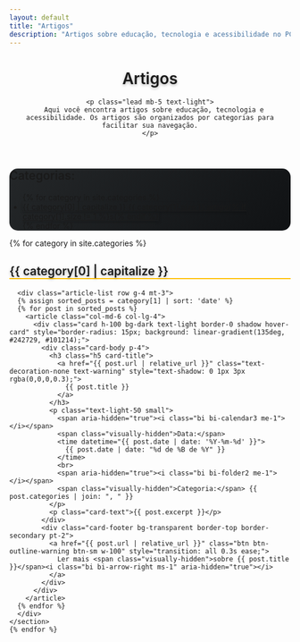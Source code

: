 ```yaml
---
layout: default
title: "Artigos"
description: "Artigos sobre educação, tecnologia e acessibilidade no PCD na Escola"
---
```


<div class="container py-5">
  <header>
    <h1 class="display-4 mb-4 text-light fw-bold" style="text-shadow: 0 2px 5px rgba(0,0,0,0.3);">Artigos</h1>

    <p class="lead mb-5 text-light">
      Aqui você encontra artigos sobre educação, tecnologia e acessibilidade. Os artigos são organizados por categorias para facilitar sua navegação.
    </p>
  </header>
  
  <div class="card bg-dark border-warning text-light mb-5 p-4 shadow" style="border-radius: 15px; background: linear-gradient(135deg, #242729, #101214);">
    <h2 class="h5 mb-3">Categorias:</h2>
    <nav aria-label="Navegação por categorias">
      <ul class="list-inline mb-0" role="list">
        {% for category in site.categories %}
        <li class="list-inline-item mb-2">
          <a href="#categoria-{{ category[0] | slugify }}" 
             class="btn btn-warning btn-sm text-dark fw-semibold rounded-pill" 
             aria-current="{% if forloop.first %}true{% else %}false{% endif %}"
             style="box-shadow: 0 2px 5px rgba(0,0,0,0.2);">
            <i class="bi bi-tag-fill me-1" aria-hidden="true"></i> {{ category[0] | capitalize }}
            <span class="badge bg-dark text-warning ms-1">{{ category[1].size }} artigo{% if category[1].size != 1 %}s{% endif %}</span>
          </a>
        </li>
        {% endfor %}
      </ul>
    </nav>
  </div>

  <div id="categorias">
    {% for category in site.categories %}
    <section id="categoria-{{ category[0] | slugify }}" class="mb-5">
      <h2 class="h3 pb-2 text-light" style="border-bottom: 2px solid #ffc107; text-shadow: 0 2px 5px rgba(0,0,0,0.3);">{{ category[0] | capitalize }}</h2>

      <div class="article-list row g-4 mt-3">
      {% assign sorted_posts = category[1] | sort: 'date' %}
      {% for post in sorted_posts %}
        <article class="col-md-6 col-lg-4">
          <div class="card h-100 bg-dark text-light border-0 shadow hover-card" style="border-radius: 15px; background: linear-gradient(135deg, #242729, #101214);">
            <div class="card-body p-4">
              <h3 class="h5 card-title">
                <a href="{{ post.url | relative_url }}" class="text-decoration-none text-warning" style="text-shadow: 0 1px 3px rgba(0,0,0,0.3);">
                  {{ post.title }}
                </a>
              </h3>
              <p class="text-light-50 small">
                <span aria-hidden="true"><i class="bi bi-calendar3 me-1"></i></span>
                <span class="visually-hidden">Data:</span>
                <time datetime="{{ post.date | date: '%Y-%m-%d' }}">
                  {{ post.date | date: "%d de %B de %Y" }}
                </time>
                <br>
                <span aria-hidden="true"><i class="bi bi-folder2 me-1"></i></span>
                <span class="visually-hidden">Categoria:</span> {{ post.categories | join: ", " }}
              </p>
              <p class="card-text">{{ post.excerpt }}</p>
            </div>
            <div class="card-footer bg-transparent border-top border-secondary pt-2">
              <a href="{{ post.url | relative_url }}" class="btn btn-outline-warning btn-sm w-100" style="transition: all 0.3s ease;">
                Ler mais <span class="visually-hidden">sobre {{ post.title }}</span><i class="bi bi-arrow-right ms-1" aria-hidden="true"></i>
              </a>
            </div>
          </div>
        </article>
      {% endfor %}
      </div>
    </section>
    {% endfor %}
  </div>
</div>

<style>
  .hover-card {
    transition: all 0.3s ease;
    box-shadow: 0 10px 25px rgba(0,0,0,0.4);
    border-radius: 15px;
  }
  .hover-card:hover {
    transform: translateY(-10px);
    box-shadow: 0 15px 30px rgba(0,0,0,0.5) !important;
  }
  .text-light-50 {
    opacity: 0.7;
  }
  .btn-outline-warning:hover {
    box-shadow: 0 0 10px rgba(255, 193, 7, 0.5);
  }
  h1, h2, h3 {
    font-weight: 600;
  }
</style>

<script>
  document.addEventListener('DOMContentLoaded', function () {
    const buttons = document.querySelectorAll('.category-filter');
    const posts = document.querySelectorAll('.article-list article');
    const feedbackContainer = document.createElement('div');
    
    // Configuração da região live para leitores de tela
    feedbackContainer.setAttribute('role', 'status');
    feedbackContainer.setAttribute('aria-live', 'polite');
    feedbackContainer.classList.add('visually-hidden');
    document.body.appendChild(feedbackContainer);

    buttons.forEach(btn => {
      btn.addEventListener('click', function (e) {
        e.preventDefault();
        const categoria = this.dataset.category;
        const categoriaNome = this.textContent.trim();
        let contadorVisivel = 0;

        posts.forEach(post => {
          const categoriasPost = post.dataset.category.split(' ');
          const displayValue = (categoria === 'all' || categoriasPost.includes(categoria)) ? 'block' : 'none';
          post.style.display = displayValue;
          
          if (displayValue === 'block') {
            contadorVisivel++;
          }
        });

        buttons.forEach(b => b.classList.remove('active'));
        this.classList.add('active');

        // Feedback acessível
        const mensagem = categoria === 'all' 
          ? `Mostrando todos os ${contadorVisivel} artigos` 
          : `Mostrando ${contadorVisivel} artigo${contadorVisivel !== 1 ? 's' : ''} da categoria ${categoriaNome}`;
        
        feedbackContainer.textContent = mensagem;
      });
    });
  });
</script>